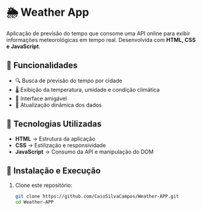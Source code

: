 # 🌦️ Weather App  

Aplicação de previsão do tempo que consome uma API online para exibir informações meteorológicas em tempo real. Desenvolvida com **HTML, CSS e JavaScript**.  

## 📌 Funcionalidades  
- 🔍 Busca de previsão do tempo por cidade  
- 🌡️ Exibição da temperatura, umidade e condição climática  
- 🎨 Interface amigável  
- 🔄 Atualização dinâmica dos dados  

## 🚀 Tecnologias Utilizadas  
- **HTML** → Estrutura da aplicação  
- **CSS** → Estilização e responsividade  
- **JavaScript** → Consumo da API e manipulação do DOM  

## 🔧 Instalação e Execução  
1. Clone este repositório:  
   ```bash
   git clone https://github.com/CaioSilvaCampos/Weather-APP.git
   cd Weather-APP
